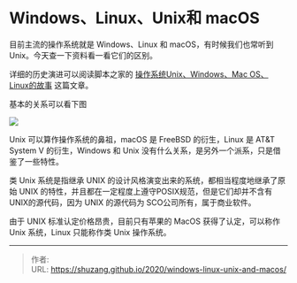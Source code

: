 # Windows、Linux、Unix和 macOS


目前主流的操作系统就是 Windows、Linux 和 macOS，有时候我们也常听到 Unix。今天查一下资料看一看它们的区别。

<!--more-->

详细的历史演进可以阅读脚本之家的 [操作系统Unix、Windows、Mac OS、Linux的故事](https://www.jb51.net/os/other/159236.html) 这篇文章。

基本的关系可以看下图

![](https://exp-picture.cdn.bcebos.com/bff8683e21c2bbd631767b5c116186254093ae3e.jpg?x-bce-process=image%2Fresize%2Cm_lfit%2Cw_500%2Climit_1)

Unix 可以算作操作系统的鼻祖，macOS 是 FreeBSD 的衍生，Linux 是 AT&T System V 的衍生，Windows 和 Unix 没有什么关系，是另外一个派系，只是借鉴了一些特性。

类 Unix 系统是指继承 UNIX 的设计风格演变出来的系统，都相当程度地继承了原始 UNIX 的特性，并且都在一定程度上遵守POSIX规范，但是它们却并不含有UNIX的源代码，因为 UNIX 的源代码为 SCO公司所有，属于商业软件。

由于 UNIX 标准认定价格昂贵，目前只有苹果的 MacOS 获得了认定，可以称作 Unix 系统，Linux 只能称作类 Unix 操作系统。

---

> 作者:   
> URL: https://shuzang.github.io/2020/windows-linux-unix-and-macos/  

